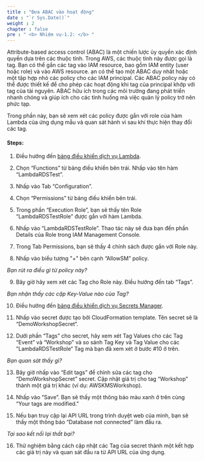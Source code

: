 ```yaml
---
title : "Đưa ABAC vào hoạt động"
date : "`r Sys.Date()`"
weight : 2
chapter : false
pre : " <b> Nhiệm vụ-1.2: </b> "
---
```

Attribute-based access control (ABAC) là một chiến lược ủy quyền xác định quyền dựa trên các thuộc tính. Trong AWS, các thuộc tính này được gọi là tag. Bạn có thể gắn các tag vào IAM resource, bao gồm IAM entity (user hoặc role) và vào AWS resource. ạn có thể tạo một ABAC duy nhất hoặc một tập hợp nhỏ các policy cho các IAM principal. Các ABAC policy này có thể được thiết kế để cho phép các hoạt động khi tag của principal khớp với tag của tài nguyên. ABAC hữu ích trong các môi trường đang phát triển nhanh chóng và giúp ích cho các tình huống mà việc quản lý policy trở nên phức tạp.

Trong phần này, bạn sẽ xem xét các policy được gắn với role của hàm Lambda của ứng dụng mẫu và quan sát hành vi sau khi thực hiện thay đổi các tag.

#### Steps:
1. Điều hướng đến [bảng điều khiển dịch vụ Lambda](https://console.aws.amazon.com/lambda).



2.  Chọn “Functions” từ bảng điều khiển bên trái. Nhấp vào tên hàm “LambdaRDSTest”.




3. Nhấp vào Tab “Configuration”.




4. Chọn “Permissions” từ bảng điều khiển bên trái.



5. Trong phần “Execution Role”, bạn sẽ thấy tên Role “LambdaRDSTestRole” được gắn với hàm Lambda.



6. Nhấp vào “LambdaRDSTestRole”. Thao tác này sẽ đưa bạn đến phần Details của Role trong IAM Management Console.



7. Trong Tab Permissions, bạn sẽ thấy 4 chính sách được gắn với Role này.


8. Nhấp vào biểu tượng "+" bên cạnh “AllowSM” policy.

*Bạn rút ra điều gì từ policy này?*



9. Bây giờ hãy xem xét các Tag cho Role này. Điều hướng đến tab “Tags”.

*Bạn nhận thấy các cặp Key-Value nào của Tag?*



10. Điều hướng đến [bảng điều khiển dịch vụ Secrets Manager](https://console.aws.amazon.com/secretsmanager).



11. Nhấp vào secret được tạo bởi CloudFormation template. Tên secret sẽ là “DemoWorkshopSecret“.


12. Dưới phần “Tags” cho secret, hãy xem xét Tag Values cho các Tag “Event” và “Workshop” và so sánh Tag Key và Tag Value cho các ”LambdaRDSTestRole“ Tag mà bạn đã xem xét ở bước #10 ở trên.

*Bạn quan sát thấy gì?*


13. Bây giờ nhấp vào “Edit tags” để chỉnh sửa các tag cho “DemoWorkshopSecret” secret. Cập nhật giá trị cho tag “Workshop” thành một giá trị khác (ví dụ: AWSKMSWorkshop).



14. Nhấp vào “Save”. Bạn sẽ thấy một thông báo  màu xanh ở trên cùng “Your tags are modified."



15. Nếu bạn truy cập lại API URL trong trình duyệt web của mình, bạn sẽ thấy một thông báo “Database not connected” làm đầu ra.

*Tại sao kết nối lại thất bại?*



16. Thử nghiệm bằng cách cập nhật các Tag của secret thành một kết hợp các giá trị này và quan sát đầu ra từ API URL của ứng dụng.
